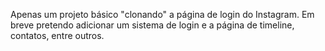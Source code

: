 Apenas um projeto básico "clonando" a página de login do Instagram. Em breve pretendo adicionar um sistema de login e a página de timeline, contatos, entre outros.

